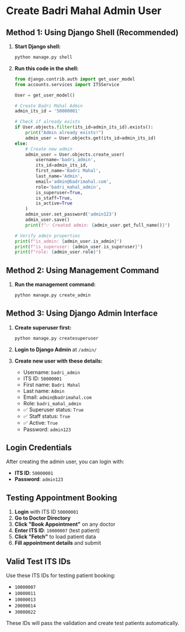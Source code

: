 # Create Badri Mahal Admin User

## Method 1: Using Django Shell (Recommended)

1. **Start Django shell:**
   ```bash
   python manage.py shell
   ```

2. **Run this code in the shell:**
   ```python
   from django.contrib.auth import get_user_model
   from accounts.services import ITSService
   
   User = get_user_model()
   
   # Create Badri Mahal Admin
   admin_its_id = '50000001'
   
   # Check if already exists
   if User.objects.filter(its_id=admin_its_id).exists():
       print("Admin already exists!")
       admin_user = User.objects.get(its_id=admin_its_id)
   else:
       # Create new admin
       admin_user = User.objects.create_user(
           username='badri_admin',
           its_id=admin_its_id,
           first_name='Badri Mahal',
           last_name='Admin',
           email='admin@badrimahal.com',
           role='badri_mahal_admin',
           is_superuser=True,
           is_staff=True,
           is_active=True
       )
       admin_user.set_password('admin123')
       admin_user.save()
       print(f"✅ Created admin: {admin_user.get_full_name()}")
   
   # Verify admin properties
   print(f"is_admin: {admin_user.is_admin}")
   print(f"is_superuser: {admin_user.is_superuser}")
   print(f"role: {admin_user.role}")
   ```

## Method 2: Using Management Command

1. **Run the management command:**
   ```bash
   python manage.py create_admin
   ```

## Method 3: Using Django Admin Interface

1. **Create superuser first:**
   ```bash
   python manage.py createsuperuser
   ```

2. **Login to Django Admin** at `/admin/`

3. **Create new user with these details:**
   - Username: `badri_admin`
   - ITS ID: `50000001`
   - First name: `Badri Mahal`
   - Last name: `Admin`
   - Email: `admin@badrimahal.com`
   - Role: `badri_mahal_admin`
   - ✅ Superuser status: `True`
   - ✅ Staff status: `True`
   - ✅ Active: `True`
   - Password: `admin123`

## Login Credentials

After creating the admin user, you can login with:

- **ITS ID**: `50000001`
- **Password**: `admin123`

## Testing Appointment Booking

1. **Login** with ITS ID `50000001`
2. **Go to Doctor Directory**
3. **Click "Book Appointment"** on any doctor
4. **Enter ITS ID**: `10000007` (test patient)
5. **Click "Fetch"** to load patient data
6. **Fill appointment details** and submit

## Valid Test ITS IDs

Use these ITS IDs for testing patient booking:
- `10000007`
- `10000011` 
- `10000013`
- `20000014`
- `30000022`

These IDs will pass the validation and create test patients automatically.